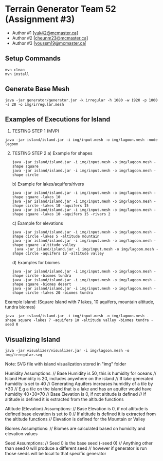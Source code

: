 # Terrain Generator Team 52 (Assignment #3)

  - Author #1 [yuk42@mcmaster.ca]
  - Author #2 [cheunm23@mcmaster.ca]
  - Author #3 [youssm19@mcmaster.ca]

## Setup Commands
```
mvn clean
mvn install
```
## Generate Base Mesh
```
java -jar generator/generator.jar -k irregular -h 1080 -w 1920 -p 1000 -s 20 -o img/irregular.mesh
```
## Examples of Executions for Island
1. TESTING STEP 1 (MVP)
```
java -jar island/island.jar -i img/input.mesh -o img/lagoon.mesh -mode lagoon
```

2. TESTING STEP 2
   a) Example for shapes
   ```
   java -jar island/island.jar -i img/input.mesh -o img/lagoon.mesh -shape square
   java -jar island/island.jar -i img/input.mesh -o img/lagoon.mesh -shape circle
   ```
   
   b) Example for lakes/aquifers/rivers
   ```
   java -jar island/island.jar -i img/input.mesh -o img/lagoon.mesh -shape square -lakes 10
   java -jar island/island.jar -i img/input.mesh -o img/lagoon.mesh -shape circle -lakes 10 -aquifers 15
   java -jar island/island.jar -i img/input.mesh -o img/lagoon.mesh -shape square -lakes 10 -aquifers 15 -rivers 2
   ```
   
   c) Example for elevations
   ```
   java -jar island/island.jar -i img/input.mesh -o img/lagoon.mesh -shape circle -lakes 5 -altitude mountain
   java -jar island/island.jar -i img/input.mesh -o img/lagoon.mesh -shape square -altitude valley
    java -jar island/island.jar -i img/input.mesh -o img/lagoon.mesh -shape circle -aquifers 10 -altitude valley
   ```
   
   d) Examples for biomes
   ```
   java -jar island/island.jar -i img/input.mesh -o img/lagoon.mesh -shape circle -biomes tundra
   java -jar island/island.jar -i img/input.mesh -o img/lagoon.mesh -shape square -biomes desert 
   java -jar island/island.jar -i img/input.mesh -o img/lagoon.mesh -shape circle -lakes 20 -biomes tundra
   ```

Example Island: (Square Island with 7 lakes, 10 aquifers, mountain altitude, tundra biomes)
```
java -jar island/island.jar -i img/input.mesh -o img/lagoon.mesh -shape square -lakes 7 -aquifers 10 -altitude valley -biomes tundra -seed 0
```

## Visualizing Island
```
java -jar visualizer/visualizer.jar -i img/lagoon.mesh -o img/irregular.svg
```

Note: SVG file with island visualization stored in "img" folder

Humidity Assumptions:
// Base Humidity is 50, this is humidity for oceans
// Island Humidity is 20, includes anywhere on the island
// If lake generated humidity is set to 40
// Generating Aquifers increases humidity of a tile by +30
// E.g a tile on the island that is a lake and has an aquifer would have humidity 40+30=70
// Base Elevation is 0, if not altitude is defined
// If altitude is defined it is extracted from the altitude functions

Altitude (Elevation) Assumptions:
// Base Elevation is 0, if not altitude is defined base elevation is set to 0
// If altitude is defined it is extracted from the altitude functions
// Elevation is defined for the Mountain or Valley 

Biomes Assumptions:
// Biomes are calculated based on humidity and elevation values

Seed Assumptions:
// Seed 0 is the base seed (-seed 0)
// Anything other than seed 0 will produce a different seed
// however if generator is run those seeds will be local to that specific generator


   
